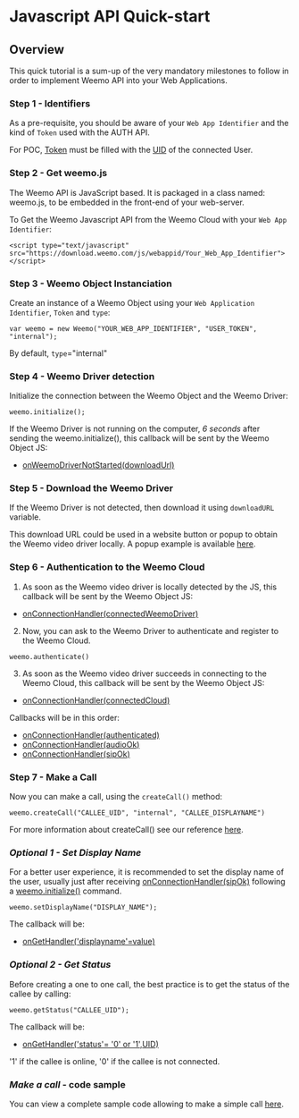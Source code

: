# Javascript API Quick-start

## Overview

This quick tutorial is a sum-up of the very mandatory milestones to follow in order to implement Weemo API into your Web Applications.

### Step 1 - Identifiers

As a pre-requisite, you should be aware of your  ```Web App Identifier``` and the kind of ```Token``` used with the AUTH API.

For POC, [Token](naming.md#token) must be filled with the [UID](naming.md#uid) of the connected User. 

### Step 2 - Get weemo.js

The Weemo API is JavaScript based. It is packaged in a class named: weemo.js, to be embedded in the front-end of your web-server.

To Get the Weemo Javascript API from the Weemo Cloud with your ```Web App Identifier```:

```
<script type="text/javascript" src="https://download.weemo.com/js/webappid/Your_Web_App_Identifier"></script>
```

### Step 3 - Weemo Object Instanciation

Create an instance of a Weemo Object using your ```Web Application Identifier```, ```Token``` and ```type```:

```
var weemo = new Weemo("YOUR_WEB_APP_IDENTIFIER", "USER_TOKEN", "internal");
```

By default, ```type```="internal"

### Step 4 - Weemo Driver detection

Initialize the connection between the Weemo Object and the Weemo Driver:

```
weemo.initialize();
```

If the Weemo Driver is not running on the computer, _6 seconds_ after sending the weemo.initialize(), 
this callback  will be sent by the Weemo Object JS:
 * [onWeemoDriverNotStarted(downloadUrl)](http://docs.weemo.com/release/4.2/js/interface_weemo.html#a1e45abe53255b2188177d2174243959daze)

### Step 5 - Download the Weemo Driver

If the Weemo Driver is not detected, then download it using ```downloadURL``` variable.

This download URL could be used in a website button or popup to obtain the Weemo video driver locally.
A popup example is available [here](https://github.com/weemo/Release-4.0/blob/WeemoDriver/js/Modal.js). 


### Step 6 - Authentication to the Weemo Cloud

1. As soon as the Weemo video driver is locally detected by the JS, 
this callback will be sent by the Weemo Object JS:
 * [onConnectionHandler(connectedWeemoDriver)](http://docs.weemo.com/release/4.2/js/interface_weemo.html#a019f570d9832a43250b28e4de3dee4fe1234)

2. Now, you can ask to the Weemo Driver to authenticate and register to the Weemo Cloud. 
```
weemo.authenticate()
```

3. As soon as the Weemo video driver succeeds in connecting to the Weemo Cloud,
this callback will be sent by the Weemo Object JS:
 * [onConnectionHandler(connectedCloud)](http://docs.weemo.com/release/4.2/js/interface_weemo.html#a019f570d9832a43250b28e4de3dee4fe1234)


Callbacks will be in this order:
 * [onConnectionHandler(authenticated)](http://docs.weemo.com/release/4.2/js/interface_weemo.html#a019f570d9832a43250b28e4de3dee4fe1234)
 * [onConnectionHandler(audioOk)](http://docs.weemo.com/release/4.2/js/interface_weemo.html#a019f570d9832a43250b28e4de3dee4fe1234)
 * [onConnectionHandler(sipOk)](http://docs.weemo.com/release/4.2/js/interface_weemo.html#a019f570d9832a43250b28e4de3dee4fe1234)

### Step 7 - Make a Call

Now you can make a call, using the ```createCall()``` method:

```
weemo.createCall("CALLEE_UID", "internal", "CALLEE_DISPLAYNAME")
```

For more information about createCall() see our reference [here](http://docs.weemo.com/release/4.2/js/interface_weemo.html#ad053bf044f03d9edd544a75ee95c55a7).

### _Optional 1 - Set Display Name_

For a better user experience, it is recommended to set the display name of the user, usually just after receiving [onConnectionHandler(sipOk)](http://docs.weemo.com/release/4.2/js/interface_weemo.html#a9758a08760cfbb0f5ddc42af7ed87a20123) following a [weemo.initialize()](http://docs.weemo.com/release/4.2/js/interface_weemo.html#a019f570d9832a43250b28e4de3dee4fe) command.

```
weemo.setDisplayName("DISPLAY_NAME");
```

The callback will be:
* [onGetHandler('displayname'=value)](http://docs.weemo.com/release/4.2/js/interface_weemo.html#ad053bf044f03d9edd544a75ee95c55a765)


### _Optional 2 - Get Status_

Before creating a one to one call, the best practice is to get the status of the callee by calling:

```
weemo.getStatus("CALLEE_UID");
```

The callback will be:
* [onGetHandler('status'= '0' or '1',UID)](http://docs.weemo.com/release/4.2/js/interface_weemo.html#ad053bf044f03d9edd544a75ee95c55a765)

 '1' if the callee is online, 
 '0' if the callee is not connected.

### _Make a call_ - code sample

You can view a complete sample code allowing to make a simple call [here](https://github.com/weemo/JavaScript-API/blob/WeemoDriver/examples/tiny_sample.html).